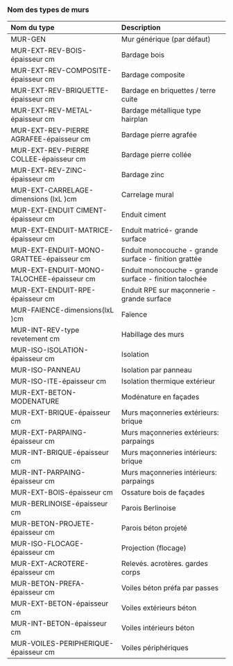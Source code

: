 ### Nom des types de murs

**Nom du type**|**Description**
:--- | :---
MUR-GEN|Mur générique (par défaut)
MUR-EXT-REV-BOIS-épaisseur  cm|Bardage bois
MUR-EXT-REV-COMPOSITE-épaisseur  cm|Bardage composite
MUR-EXT-REV-BRIQUETTE-épaisseur  cm|Bardage en briquettes / terre cuite
MUR-EXT-REV-METAL-épaisseur   cm|Bardage métallique type hairplan
MUR-EXT-REV-PIERRE  AGRAFEE-épaisseur cm|Bardage pierre agrafée
MUR-EXT-REV-PIERRE  COLLEE-épaisseur cm|Bardage pierre collée
MUR-EXT-REV-ZINC-épaisseur  cm|Bardage zinc
MUR-EXT-CARRELAGE-dimensions  (lxL )cm|Carrelage mural
MUR-EXT-ENDUIT  CIMENT-épaisseur cm|Enduit ciment
MUR-EXT-ENDUIT-MATRICE-épaisseur   cm|Enduit matricé- grande surface
MUR-EXT-ENDUIT-MONO-GRATTEE-épaisseur cm|Enduit monocouche - grande surface - finition grattée
MUR-EXT-ENDUIT-MONO-TALOCHEE-épaisseur cm|Enduit monocouche - grande surface - finition talochée
MUR-EXT-ENDUIT-RPE-épaisseur   cm|Enduit RPE sur maçonnerie - grande surface
MUR-FAIENCE-dimensions(lxL   )cm|Faïence
MUR-INT-REV-type revetement cm|Habillage des murs
MUR-ISO-ISOLATION-épaisseur   cm|Isolation
MUR-ISO-PANNEAU|Isolation par panneau
MUR-ISO-ITE-épaisseur cm|Isolation thermique extérieur
MUR-EXT-BETON-MODENATURE|Modénature en façades
MUR-EXT-BRIQUE-épaisseur  cm|Murs maçonneries extérieurs: brique
MUR-EXT-PARPAING-épaisseur   cm|Murs maçonneries extérieurs: parpaings
MUR-INT-BRIQUE-épaisseur  cm|Murs maçonneries intérieurs: brique
MUR-INT-PARPAING-épaisseur cm|Murs maçonneries intérieurs: parpaings
MUR-EXT-BOIS-épaisseur  cm|Ossature bois de façades
MUR-BERLINOISE-épaisseur  cm|Parois Berlinoise
MUR-BETON-PROJETE-épaisseur  cm|Parois béton projeté
MUR-ISO-FLOCAGE-épaisseur cm|Projection (flocage)
MUR-EXT-ACROTERE-épaisseur  cm|Relevés. acrotères. gardes corps
MUR-BETON-PREFA-épaisseur  cm|Voiles béton préfa par passes
MUR-EXT-BETON-épaisseur  cm|Voiles extérieurs béton
MUR-INT-BETON-épaisseur  cm|Voiles intérieurs béton
MUR-VOILES-PERIPHERIQUE-épaisseur  cm|Voiles périphériques
